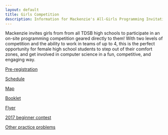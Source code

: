 ```yaml
---
layout: default
title: Girls Competition
description: Information for Mackenzie's All-Girls Programming Invitation Competition.
---
```


Mackenzie invites girls from from all TDSB high schools to participate in an on-site programming competition geared directly to them!
With two levels of competition and the ability to work in teams of up to 4, this is the perfect opportunity for female high school students to step out of their comfort zones, and get involved in computer science in a fun, competitive, and engaging way.

[Pre-registration](https://goo.gl/gLJ4Ka)

[Schedule](schedule/)

[Map](map/)

[Booklet](booklet/)

[Flyer](flyer/)

[2017 beginner contest](junior-problems-2017/)

[Other practice problems](mcpt.ca/cpt-problems/)
